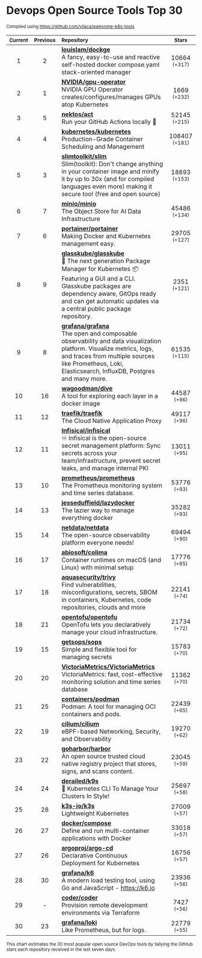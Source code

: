 # Devops Open Source Tools Top 30
<sup>Compiled using https://github.com/vilaca/awesome-k8s-tools</sup>
<div align="center">

|<sub>Current</sub>|<sub>Previous</sub>|<sub>Repository</sub>|<sub>Stars</sub>|
|:---:|:---:|:---|:---:|
|1|2|[**louislam/dockge**](https://github.com/louislam/dockge)<br/>A fancy, easy-to-use and reactive self-hosted docker compose.yaml stack-oriented manager|10664 <sup>(+317)</sup>|
|2|1|[**NVIDIA/gpu-operator**](https://github.com/NVIDIA/gpu-operator)<br/>NVIDIA GPU Operator creates/configures/manages GPUs atop Kubernetes|1669 <sup>(+232)</sup>|
|3|5|[**nektos/act**](https://github.com/nektos/act)<br/>Run your GitHub Actions locally 🚀|52145 <sup>(+215)</sup>|
|4|4|[**kubernetes/kubernetes**](https://github.com/kubernetes/kubernetes)<br/>Production-Grade Container Scheduling and Management|108407 <sup>(+181)</sup>|
|5|3|[**slimtoolkit/slim**](https://github.com/slimtoolkit/slim)<br/>Slim(toolkit): Don't change anything in your container image and minify it by up to 30x (and for compiled languages even more) making it secure too! (free and open source)|18893 <sup>(+153)</sup>|
|6|7|[**minio/minio**](https://github.com/minio/minio)<br/>The Object Store for AI Data Infrastructure|45486 <sup>(+134)</sup>|
|7|6|[**portainer/portainer**](https://github.com/portainer/portainer)<br/>Making Docker and Kubernetes management easy.|29705 <sup>(+127)</sup>|
|8|9|[**glasskube/glasskube**](https://github.com/glasskube/glasskube)<br/>🧊 The next generation Package Manager for Kubernetes 📦 Featuring a GUI and a CLI. Glasskube packages are dependency aware, GitOps ready and can get automatic updates via a central public package repository.|2351 <sup>(+121)</sup>|
|9|8|[**grafana/grafana**](https://github.com/grafana/grafana)<br/>The open and composable observability and data visualization platform. Visualize metrics, logs, and traces from multiple sources like Prometheus, Loki, Elasticsearch, InfluxDB, Postgres and many more. |61535 <sup>(+115)</sup>|
|10|16|[**wagoodman/dive**](https://github.com/wagoodman/dive)<br/>A tool for exploring each layer in a docker image|44587 <sup>(+96)</sup>|
|11|12|[**traefik/traefik**](https://github.com/traefik/traefik)<br/>The Cloud Native Application Proxy|49117 <sup>(+96)</sup>|
|12|11|[**Infisical/infisical**](https://github.com/Infisical/infisical)<br/>♾ Infisical is the open-source secret management platform: Sync secrets across your team/infrastructure, prevent secret leaks, and manage internal PKI|13011 <sup>(+95)</sup>|
|13|10|[**prometheus/prometheus**](https://github.com/prometheus/prometheus)<br/>The Prometheus monitoring system and time series database.|53776 <sup>(+93)</sup>|
|14|13|[**jesseduffield/lazydocker**](https://github.com/jesseduffield/lazydocker)<br/>The lazier way to manage everything docker|35282 <sup>(+93)</sup>|
|15|14|[**netdata/netdata**](https://github.com/netdata/netdata)<br/>The open-source observability platform everyone needs!|69494 <sup>(+90)</sup>|
|16|17|[**abiosoft/colima**](https://github.com/abiosoft/colima)<br/>Container runtimes on macOS (and Linux) with minimal setup|17776 <sup>(+85)</sup>|
|17|18|[**aquasecurity/trivy**](https://github.com/aquasecurity/trivy)<br/>Find vulnerabilities, misconfigurations, secrets, SBOM in containers, Kubernetes, code repositories, clouds and more|22141 <sup>(+74)</sup>|
|18|21|[**opentofu/opentofu**](https://github.com/opentofu/opentofu)<br/>OpenTofu lets you declaratively manage your cloud infrastructure.|21734 <sup>(+72)</sup>|
|19|15|[**getsops/sops**](https://github.com/getsops/sops)<br/>Simple and flexible tool for managing secrets|15783 <sup>(+70)</sup>|
|20|20|[**VictoriaMetrics/VictoriaMetrics**](https://github.com/VictoriaMetrics/VictoriaMetrics)<br/>VictoriaMetrics: fast, cost-effective monitoring solution and time series database|11362 <sup>(+70)</sup>|
|21|25|[**containers/podman**](https://github.com/containers/podman)<br/>Podman: A tool for managing OCI containers and pods.|22439 <sup>(+65)</sup>|
|22|19|[**cilium/cilium**](https://github.com/cilium/cilium)<br/>eBPF-based Networking, Security, and Observability|19270 <sup>(+62)</sup>|
|23|22|[**goharbor/harbor**](https://github.com/goharbor/harbor)<br/>An open source trusted cloud native registry project that stores, signs, and scans content.|23045 <sup>(+59)</sup>|
|24|24|[**derailed/k9s**](https://github.com/derailed/k9s)<br/>🐶 Kubernetes CLI To Manage Your Clusters In Style!|25697 <sup>(+58)</sup>|
|25|28|[**k3s-io/k3s**](https://github.com/k3s-io/k3s)<br/>Lightweight Kubernetes|27009 <sup>(+57)</sup>|
|26|27|[**docker/compose**](https://github.com/docker/compose)<br/>Define and run multi-container applications with Docker|33018 <sup>(+57)</sup>|
|27|26|[**argoproj/argo-cd**](https://github.com/argoproj/argo-cd)<br/>Declarative Continuous Deployment for Kubernetes|16756 <sup>(+57)</sup>|
|28|30|[**grafana/k6**](https://github.com/grafana/k6)<br/>A modern load testing tool, using Go and JavaScript - https://k6.io|23936 <sup>(+56)</sup>|
|29|-|[**coder/coder**](https://github.com/coder/coder)<br/>Provision remote development environments via Terraform|7427 <sup>(+56)</sup>|
|30|23|[**grafana/loki**](https://github.com/grafana/loki)<br/>Like Prometheus, but for logs.|22779 <sup>(+55)</sup>|


</div>

<sub>This chart estimates the 30 most popular open source DevOps tools by tallying the GitHub stars each repository received in the last seven days.</sub>
